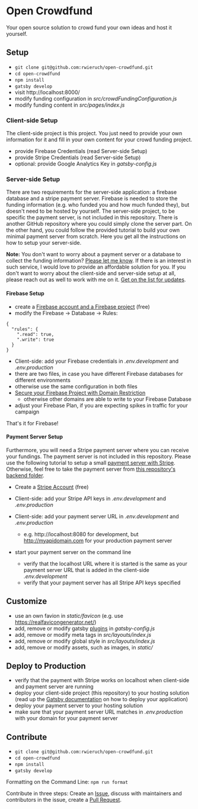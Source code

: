 # Open Crowdfund

Your open source solution to crowd fund your own ideas and host it yourself.

## Setup

* `git clone git@github.com:rwieruch/open-crowdfund.git`
* `cd open-crowdfund`
* `npm install`
* `gatsby develop`
* visit http://localhost:8000/
* modify funding configuration in *src/crowdFundingConfiguration.js*
* modify funding content in *src/pages/index.js*

### Client-side Setup

The client-side project is this project. You just need to provide your own information for it and fill in your own content for your crowd funding project.

* provide Firebase Credentials (read Server-side Setup)
* provide Stripe Credentials (read Server-side Setup)
* optional: provide Google Analytics Key in *gatsby-config.js*

### Server-side Setup

There are two requirements for the server-side application: a firebase database and a stripe payment server. Firebase is needed to store the funding information (e.g. who funded you and how much funded they), but doesn't need to be hosted by yourself. The server-side project, to be specific the payment server, is not included in this repository. There is another GitHub repository where you could simply clone the server part. On the other hand, you could follow the provided tutorial to build your own minimal payment server from scratch. Here you get all the instructions on how to setup your server-side.

**Note:** You don't want to worry about a payment server or a database to collect the funding information? [Please let me know](mailto:rwieruch@fastmail.com?Subject=Hello%20Open%20Crowdfund). If there is an interest in such service, I would love to provide an affordable solution for you. If you don't want to worry about the client-side and server-side setup at all, please reach out as well to work with me on it. [Get on the list for updates](https://www.getrevue.co/profile/open-crowdfund).

#### Firebase Setup

* create a [Firebase account and a Firebase project](https://firebase.google.com/) (free)
* modify the Firebase -> Database -> Rules:

```
{
  "rules": {
    ".read": true,
    ".write": true
  }
}
```

* Client-side: add your Firebase credentials in *.env.development* and *.env.production*
 * there are two files, in case you have different Firebase databases for different environments
 * otherwise use the same configuration in both files
* [Secure your Firebase Project with Domain Restriction](https://stackoverflow.com/questions/35418143/how-to-restrict-firebase-data-modification)
  * otherwise other domains are able to write to your Firebase Database
* adjust your Firebase Plan, if you are expecting spikes in traffic for your campaign

That's it for Firebase!

#### Payment Server Setup

Furthermore, you will need a Stripe payment server where you can receive your fundings. The payment server is not included in this repository. Please use the following tutorial to setup a small [payment server with Stripe](https://github.com/rwieruch/react-express-stripe). Otherwise, feel free to take the payment server from [this repository's backend folder](https://github.com/rwieruch/react-express-stripe).

* Create a [Stripe Account](https://stripe.com/) (free)
* Client-side: add your Stripe API keys in *.env.development* and *.env.production*
* Client-side: add your payment server URL in *.env.development* and *.env.production*
  * e.g. http://localhost:8080 for development, but http://myapidomain.com for your production payment server

* start your payment server on the command line
  * verify that the localhost URL where it is started is the same as your payment server URL that is added in the client-side *.env.development*
  * verify that your payment server has all Stripe API keys specified

## Customize

* use an own favion in *static/favicon* (e.g. use https://realfavicongenerator.net/)
* add, remove or modify gatsby [plugins](https://www.gatsbyjs.org/docs/plugins/) in *gatsby-config.js*
* add, remove or modify meta tags in *src/layouts/index.js*
* add, remove or modify global style in *src/layouts/index.js*
* add, remove or modify assets, such as images, in *static/*

## Deploy to Production

* verify that the payment with Stripe works on localhost when client-side and payment server are running
* deploy your client-side project (this repository) to your hosting solution (read up the [Gatsby documentation](https://www.gatsbyjs.org) on how to deploy your application)
* deploy your payment server to your hosting solution
* make sure that your payment server URL matches in *.env.production* with your domain for your payment server

## Contribute

* `git clone git@github.com:rwieruch/open-crowdfund.git`
* `cd open-crowdfund`
* `npm install`
* `gatsby develop`

Formatting on the Command Line: `npm run format`

Contribute in three steps: Create an [Issue](https://github.com/rwieruch/open-crowdfund/issues), discuss with maintainers and contributors in the issue, create a [Pull Request](https://github.com/rwieruch/open-crowdfund/pulls).
